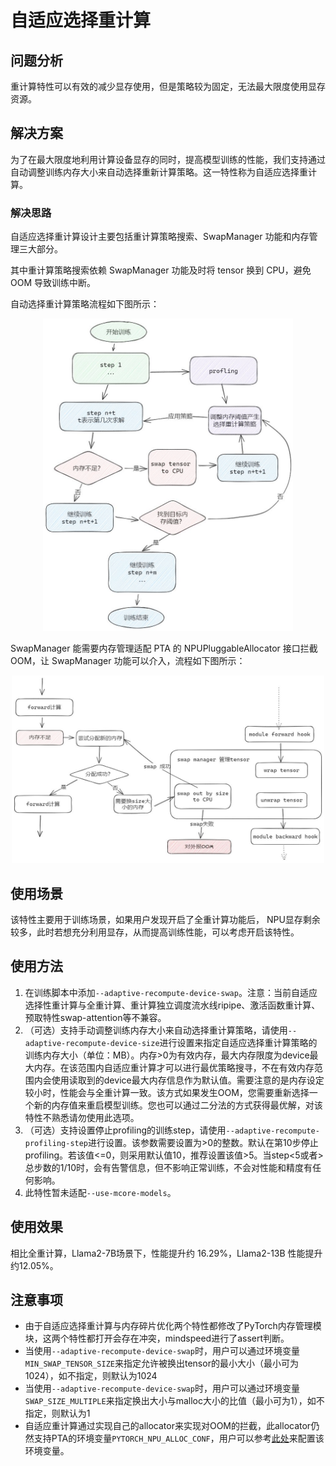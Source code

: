 # 自适应选择重计算

## 问题分析

重计算特性可以有效的减少显存使用，但是策略较为固定，无法最大限度使用显存资源。

## 解决方案

为了在最大限度地利用计算设备显存的同时，提高模型训练的性能，我们支持通过自动调整训练内存大小来自动选择重新计算策略。这一特性称为自适应选择重计算。

### 解决思路

自适应选择重计算设计主要包括重计算策略搜索、SwapManager 功能和内存管理三大部分。

其中重计算策略搜索依赖 SwapManager 功能及时将 tensor 换到 CPU，避免 OOM 导致训练中断。

自动选择重计算策略流程如下图所示：

<p align="center"> <img src="../../sources/images/adaptive_recompute_a.png" height="500px" width="400px"></p>

SwapManager 能需要内存管理适配 PTA 的 NPUPluggableAllocator 接口拦截 OOM，让 SwapManager 功能可以介入，流程如下图所示：
<p align="center"> <img src="../../sources/images/adaptive_recompute_b.png" height="300px" width="500px"></p>

## 使用场景

该特性主要用于训练场景，如果用户发现开启了全重计算功能后， NPU显存剩余较多，此时若想充分利用显存，从而提高训练性能，可以考虑开启该特性。

## 使用方法

1. 在训练脚本中添加`--adaptive-recompute-device-swap`。注意：当前自适应选择性重计算与全重计算、重计算独立调度流水线ripipe、激活函数重计算、预取特性swap-attention等不兼容。
2. （可选）支持手动调整训练内存大小来自动选择重计算策略，请使用`--adaptive-recompute-device-size`进行设置来指定自适应选择重计算策略的训练内存大小（单位：MB）。内存>0为有效内存，最大内存限度为device最大内存。在该范围内自适应重计算才可以进行最优策略搜寻，不在有效内存范围内会使用读取到的device最大内存信息作为默认值。需要注意的是内存设定较小时，性能会与全重计算一致。该方式如果发生OOM，您需要重新选择一个新的内存值来重启模型训练。您也可以通过二分法的方式获得最优解，对该特性不熟悉请勿使用此选项。
3. （可选）支持设置停止profiling的训练step，请使用`--adaptive-recompute-profiling-step`进行设置。该参数需要设置为>0的整数。默认在第10步停止profiling。若该值<=0，则采用默认值10，推荐设置该值>5。当step<5或者>总步数的1/10时，会有告警信息，但不影响正常训练，不会对性能和精度有任何影响。
4. 此特性暂未适配`--use-mcore-models`。

## 使用效果

相比全重计算，Llama2-7B场景下，性能提升约 16.29%，Llama2-13B 性能提升约12.05%。

## 注意事项

- 由于自适应选择重计算与内存碎片优化两个特性都修改了PyTorch内存管理模块，这两个特性都打开会存在冲突，mindspeed进行了assert判断。
- 当使用`--adaptive-recompute-device-swap`时，用户可以通过环境变量`MIN_SWAP_TENSOR_SIZE`来指定允许被换出tensor的最小大小（最小可为1024），如不指定，则默认为1024
- 当使用`--adaptive-recompute-device-swap`时，用户可以通过环境变量`SWAP_SIZE_MULTIPLE`来指定换出大小与malloc大小的比值（最小可为1），如不指定，则默认为1
- 自适应重计算通过实现自己的allocator来实现对OOM的拦截，此allocator仍然支持PTA的环境变量`PYTORCH_NPU_ALLOC_CONF`，用户可以参考[此处](https://www.hiascend.com/document/detail/zh/CANNCommunityEdition/80RC2alpha001/apiref/envref/envref_07_0053.html)来配置该环境变量。